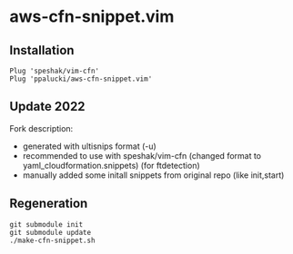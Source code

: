 # aws-cfn-snippet.vim

## Installation

```
Plug 'speshak/vim-cfn'
Plug 'ppalucki/aws-cfn-snippet.vim'
```

## Update 2022

Fork description:

- generated with ultisnips format (-u)
- recommended to use with speshak/vim-cfn (changed format to yaml_cloudformation.snippets)
    (for ftdetection)
- manually added some initall snippets from original repo (like init,start)


## Regeneration

```
git submodule init
git submodule update
./make-cfn-snippet.sh
```
